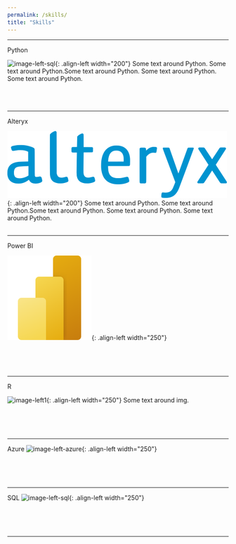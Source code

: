 ```yaml
---
permalink: /skills/
title: "Skills"
---
```


---
Python

![image-left-sql](https://cdn.jsdelivr.net/gh/devicons/devicon@latest/icons/python/python-original.svg){: .align-left width="200"}
Some text around Python. Some text around Python.Some text around Python. Some text around Python. Some text around Python.
<br><br><br><br>

---
Alteryx

![image-left](/assets/images/Alteryx_logo.svg){: .align-left width="200"}
Some text around Python. Some text around Python.Some text around Python. Some text around Python. Some text around Python.
<br><br>

---
Power BI

![image-left](/assets/images/PowerBI_scalable.svg){: .align-left width="250"}

<br><br><br>

---
R


![image-left1](https://cdn.jsdelivr.net/gh/devicons/devicon@latest/icons/r/r-plain.svg){: .align-left width="250"}
Some text around img.

<br><br><br>

---
Azure
![image-left-azure](https://cdn.jsdelivr.net/gh/devicons/devicon@latest/icons/azure/azure-original.svg){: .align-left width="250"}

<br><br><br>

---
SQL
![image-left-sql](https://cdn.jsdelivr.net/gh/devicons/devicon@latest/icons/azuresqldatabase/azuresqldatabase-original.svg){: .align-left width="250"}

<br><br><br>

---
